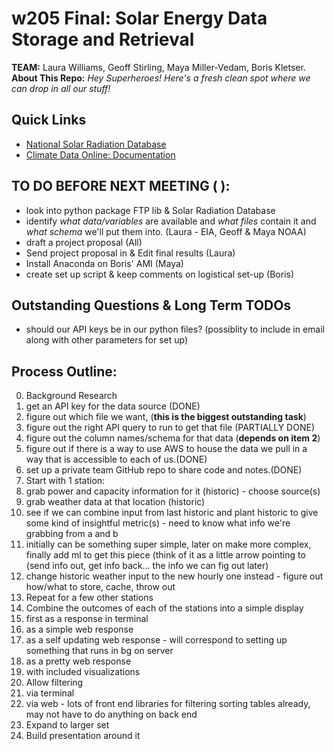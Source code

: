 # w205 Final: Solar Energy Data Storage and Retrieval
__TEAM:__ Laura Williams, Geoff Stirling, Maya Miller-Vedam, Boris Kletser.  
__About This Repo:__ _Hey Superheroes! Here's a fresh clean spot where we can drop in all our stuff!_ 

## Quick Links
* [National Solar Radiation Database](https://www.ncdc.noaa.gov/data-access/land-based-station-data/land-based-datasets/solar-radiation)
* [Climate Data Online: Documentation](http://www.ncdc.noaa.gov/cdo-web/webservices/v2#gettingStarted)

## TO DO BEFORE NEXT MEETING ( ):
* look into python package FTP lib & Solar Radiation Database
* identify _what data/variables_ are available and _what files_ contain it and _what schema_ we'll put them into. (Laura - EIA, Geoff & Maya NOAA)
* draft a project proposal (All)
* Send project proposal in & Edit final results (Laura)
* Install Anaconda on Boris' AMI (Maya)
* create set up script & keep comments on logistical set-up (Boris)

## Outstanding Questions & Long Term TODOs
* should our API keys be in our python files? (possiblity to include in email along with other parameters for set up)

## Process Outline:
0. Background Research
  1. get an API key for the data source (DONE)
  2. figure out which file we want, (__this is the biggest outstanding task__)
  3. figure out the right API query to run to get that file (PARTIALLY DONE)
  4. figure out the column names/schema for that data (__depends on item 2__)
  5. figure out if there is a way to use AWS to house the data we pull in a way that is accessible to each of us.(DONE)
  6. set up a private team GitHub repo to share code and notes.(DONE)
1. Start with 1 station:  
  1. grab power and capacity information for it (historic)
    -  choose source(s)
  1. grab weather data at that location (historic)
  1. see if we can combine input from last historic and plant historic to give some kind of insightful metric(s)
    - need to know what info we're grabbing from a and b 
  1. initially can be something super simple, later on make more complex, finally add ml to get this piece (think of it as a little arrow pointing to (send info out, get info back... the info we can fig out later)
  1. change historic weather input to the new hourly one instead
    - figure out how/what to store, cache, throw out
2. Repeat for a few other stations
3. Combine the outcomes of each of the stations into a simple display
  1. first as a response in terminal
  1. as a simple web response
  1. as a self updating web response
    - will correspond to setting up something that runs in bg on server
  1. as a pretty web response 
  1. with included visualizations
4. Allow filtering
  1. via terminal
  1. via web
    - lots of front end libraries for filtering sorting tables already, may not have to do anything on back end
5. Expand to larger set
6. Build presentation around it
